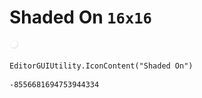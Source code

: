 # Shaded On `16x16`
<img src="/img/Shaded%20On.png" width=16 height=16>

``` CSharp
EditorGUIUtility.IconContent("Shaded On")
```
```
-8556681694753944334
```
